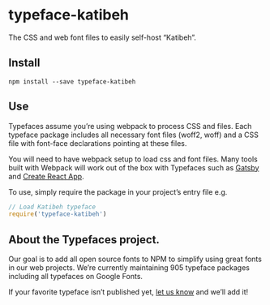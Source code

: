 
# typeface-katibeh

The CSS and web font files to easily self-host “Katibeh”.

## Install

`npm install --save typeface-katibeh`

## Use

Typefaces assume you’re using webpack to process CSS and files. Each typeface
package includes all necessary font files (woff2, woff) and a CSS file with
font-face declarations pointing at these files.

You will need to have webpack setup to load css and font files. Many tools built
with Webpack will work out of the box with Typefaces such as [Gatsby](https://github.com/gatsbyjs/gatsby)
and [Create React App](https://github.com/facebookincubator/create-react-app).

To use, simply require the package in your project’s entry file e.g.

```javascript
// Load Katibeh typeface
require('typeface-katibeh')
```

## About the Typefaces project.

Our goal is to add all open source fonts to NPM to simplify using great fonts in
our web projects. We’re currently maintaining 905 typeface packages
including all typefaces on Google Fonts.

If your favorite typeface isn’t published yet, [let us know](https://github.com/KyleAMathews/typefaces)
and we’ll add it!
